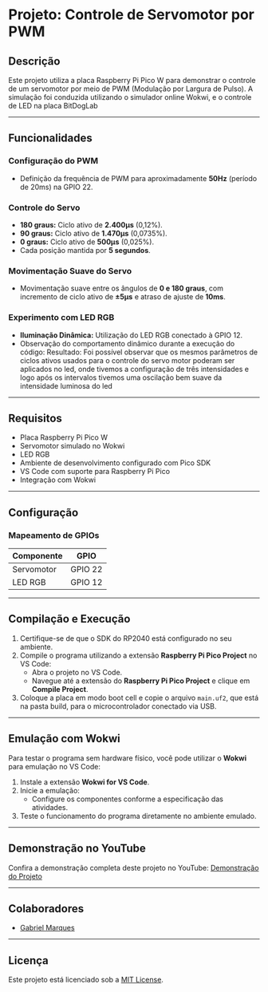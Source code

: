 # Projeto: Controle de Servomotor por PWM

## Descrição
Este projeto utiliza a placa Raspberry Pi Pico W para demonstrar o controle de um servomotor por meio de PWM (Modulação por Largura de Pulso). A simulação foi conduzida utilizando o simulador online Wokwi, e o controle de LED na placa BitDogLab

---

## Funcionalidades

### Configuração do PWM
- Definição da frequência de PWM para aproximadamente **50Hz** (período de 20ms) na GPIO 22.

### Controle do Servo
- **180 graus:** Ciclo ativo de **2.400µs** (0,12%).
- **90 graus:** Ciclo ativo de **1.470µs** (0,0735%).
- **0 graus:** Ciclo ativo de **500µs** (0,025%).
- Cada posição mantida por **5 segundos**.

### Movimentação Suave do Servo
- Movimentação suave entre os ângulos de **0 e 180 graus**, com incremento de ciclo ativo de **±5µs** e atraso de ajuste de **10ms**.

### Experimento com LED RGB
- **Iluminação Dinâmica:** Utilização do LED RGB conectado à GPIO 12.
- Observação do comportamento dinâmico durante a execução do código:
  Resultado: Foi possível observar que os mesmos parâmetros de ciclos ativos usados para o controle do servo motor poderam ser aplicados no led, onde tivemos a configuração de três intensidades e logo após os intervalos tivemos uma oscilação bem suave da intensidade luminosa do led

---

## Requisitos

- Placa Raspberry Pi Pico W
- Servomotor simulado no Wokwi
- LED RGB
- Ambiente de desenvolvimento configurado com Pico SDK
- VS Code com suporte para Raspberry Pi Pico
- Integração com Wokwi

---

## Configuração

### Mapeamento de GPIOs

| Componente    | GPIO |
|---------------|------|
| Servomotor    | GPIO 22 |
| LED RGB       | GPIO 12 |

---

## Compilação e Execução

1. Certifique-se de que o SDK do RP2040 está configurado no seu ambiente.
2. Compile o programa utilizando a extensão **Raspberry Pi Pico Project** no VS Code:
   - Abra o projeto no VS Code.
   - Navegue até a extensão do **Raspberry Pi Pico Project** e clique em **Compile Project**.
3. Coloque a placa em modo boot cell e copie o arquivo `main.uf2`, que está na pasta build, para o microcontrolador conectado via USB.

---

## Emulação com Wokwi

Para testar o programa sem hardware físico, você pode utilizar o **Wokwi** para emulação no VS Code:

1. Instale a extensão **Wokwi for VS Code**.
2. Inicie a emulação:
   - Configure os componentes conforme a especificação das atividades.
3. Teste o funcionamento do programa diretamente no ambiente emulado.

---

## Demonstração no YouTube

Confira a demonstração completa deste projeto no YouTube: [Demonstração do Projeto](https://www.youtube.com/watch?v=sBOSv5qsAYQ)

---

## Colaboradores

- [Gabriel Marques](https://github.com/Marques-svnt)

---

## Licença

Este projeto está licenciado sob a [MIT License](LICENSE).

